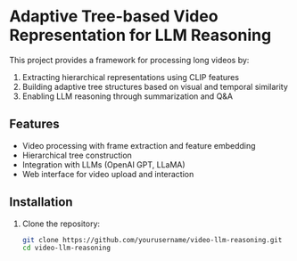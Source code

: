 # Adaptive Tree-based Video Representation for LLM Reasoning

This project provides a framework for processing long videos by:
1. Extracting hierarchical representations using CLIP features
2. Building adaptive tree structures based on visual and temporal similarity
3. Enabling LLM reasoning through summarization and Q&A

## Features

- Video processing with frame extraction and feature embedding
- Hierarchical tree construction
- Integration with LLMs (OpenAI GPT, LLaMA)
- Web interface for video upload and interaction

## Installation

1. Clone the repository:
   ```bash
   git clone https://github.com/yourusername/video-llm-reasoning.git
   cd video-llm-reasoning
